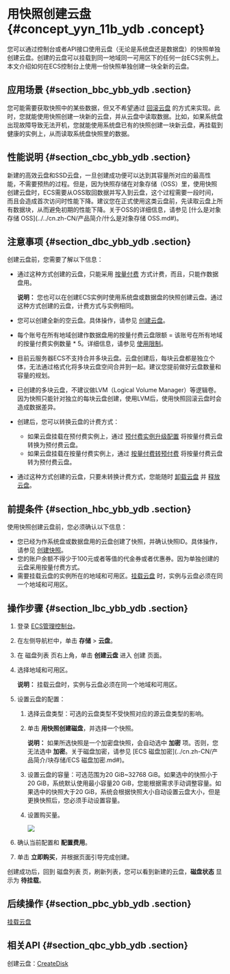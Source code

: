 # 用快照创建云盘 {#concept_yyn_11b_ydb .concept}

您可以通过控制台或者API接口使用云盘（无论是系统盘还是数据盘）的快照单独创建云盘。创建的云盘可以挂载到同一地域同一可用区下的任何一台ECS实例上。本文介绍如何在ECS控制台上使用一份快照单独创建一块全新的云盘。

## 应用场景 {#section_bbc_ybb_ydb .section}

您可能需要获取快照中的某些数据，但又不希望通过 [回滚云盘](cn.zh-CN/用户指南/云盘/回滚云盘.md#) 的方式来实现。此时，您就能使用快照创建一块新的云盘，并从云盘中读取数据。比如，如果系统盘出现故障导致无法开机，您就能使用系统盘已有的快照创建一块新云盘，再挂载到健康的实例上，从而读取系统盘快照里的数据。

## 性能说明 {#section_cbc_ybb_ydb .section}

新建的高效云盘和SSD云盘，一旦创建成功便可以达到其容量所对应的最高性能，不需要预热的过程。但是，因为快照存储在对象存储（OSS）里，使用快照创建云盘时，ECS需要从OSS取回数据并写入到云盘，这个过程需要一段时间，而且会造成首次访问时性能下降。建议您在正式使用这类云盘前，先读取云盘上所有数据块，从而避免初期的性能下降。关于OSS的详细信息，请参见 [什么是对象存储 OSS](../../cn.zh-CN/产品简介/什么是对象存储 OSS.md#)。

## 注意事项 {#section_dbc_ybb_ydb .section}

创建云盘前，您需要了解以下信息：

-   通过这种方式创建的云盘，只能采用 [按量付费](../cn.zh-CN/产品定价/按量付费.md#) 方式计费，而且，只能作数据盘用。

    **说明：** 您也可以在创建ECS实例时使用系统盘或数据盘的快照创建云盘。通过这种方式创建的云盘，计费方式与实例相同。

-   您可以创建全新的空云盘。具体操作，请参见 [创建云盘](cn.zh-CN/用户指南/云盘/创建云盘.md#)。
-   每个账号在所有地域创建作数据盘用的按量付费云盘限额 = 该账号在所有地域的按量付费实例数量 \* 5。详细信息，请参见 [使用限制](cn.zh-CN/用户指南/使用限制.md#)。
-   目前云服务器ECS不支持合并多块云盘。云盘创建后，每块云盘都是独立个体，无法通过格式化将多块云盘空间合并到一起。建议您提前做好云盘数量和容量的规划。
-   已创建的多块云盘，不建议做LVM（Logical Volume Manager）等逻辑卷。因为快照只能针对独立的每块云盘创建，使用LVM后，使用快照回滚云盘时会造成数据差异。
-   创建后，您可以转换云盘的计费方式：
    -   如果云盘挂载在预付费实例上，通过 [预付费实例升级配置](cn.zh-CN/用户指南/实例/升降配/预付费实例升级配置.md#) 将按量付费云盘转换为预付费云盘。
    -   如果云盘挂载在按量付费实例上，通过 [按量付费转预付费](../cn.zh-CN/产品定价/按量付费转预付费.md#) 将按量付费云盘转为预付费云盘。
-   通过这种方式创建的云盘，只要未转换计费方式，您能随时 [卸载云盘](cn.zh-CN/用户指南/云盘/卸载云盘.md#) 并 [释放云盘](cn.zh-CN/用户指南/云盘/释放云盘.md#)。

## 前提条件 {#section_hbc_ybb_ydb .section}

使用快照创建云盘前，您必须确认以下信息：

-   您已经为作系统盘或数据盘用的云盘创建了快照，并确认快照ID。具体操作，请参见 [创建快照](cn.zh-CN/用户指南/快照/创建快照.md#)。
-   您的账户余额不得少于100元或者等值的代金券或者优惠券。因为单独创建的云盘采用按量付费方式。
-   需要挂载云盘的实例所在的地域和可用区。[挂载云盘](cn.zh-CN/用户指南/云盘/挂载云盘.md#) 时，实例与云盘必须在同一个地域和可用区。

## 操作步骤 {#section_lbc_ybb_ydb .section}

1.  登录 [ECS管理控制台](https://ecs.console.aliyun.com/?spm=a2c4g.11186623.2.9.FNEORG#/home)。
2.  在左侧导航栏中，单击 **存储** \> **云盘**。
3.  在 磁盘列表 页右上角，单击 **创建云盘** 进入 创建 页面。
4.  选择地域和可用区。

    **说明：** 挂载云盘时，实例与云盘必须在同一个地域和可用区。

5.  设置云盘的配置：
    1.  选择云盘类型：可选的云盘类型不受快照对应的源云盘类型的影响。
    2.  单击 **用快照创建磁盘**，并选择一个快照。

        **说明：** 如果所选快照是一个加密盘快照，会自动选中 **加密** 项。否则，您无法选中 **加密**。关于磁盘加密，请参见 [ECS 磁盘加密](../cn.zh-CN/产品简介/块存储/ECS 磁盘加密.md#)。

    3.  设置云盘的容量：可选范围为20 GiB~32768 GiB。如果选中的快照小于20 GiB，系统默认使用最小容量20 GiB，您能根据需求手动调整容量。如果选中的快照大于20 GiB，系统会根据快照大小自动设置云盘大小，但是更换快照后，您必须手动设置容量。
    4.  设置购买量。

        ![](http://static-aliyun-doc.oss-cn-hangzhou.aliyuncs.com/assets/img/9670/4416_zh-CN.png)

6.  确认当前配置和 **配置费用**。
7.  单击 **立即购买**，并根据页面引导完成创建。

创建成功后，回到 磁盘列表 页，刷新列表，您可以看到新建的云盘，**磁盘状态** 显示为 **待挂载**。

## 后续操作 {#section_pbc_ybb_ydb .section}

[挂载云盘](cn.zh-CN/用户指南/云盘/挂载云盘.md#)

## 相关API {#section_qbc_ybb_ydb .section}

创建云盘：[CreateDisk](../cn.zh-CN/API参考/磁盘/CreateDisk.md#)

